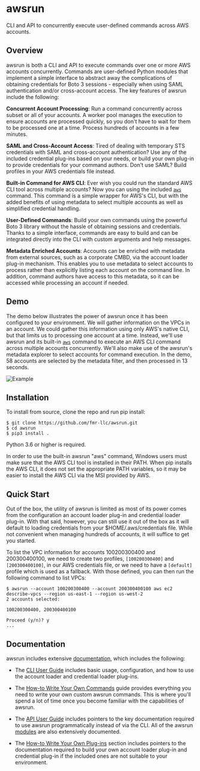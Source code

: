 # awsrun

CLI and API to concurrently execute user-defined commands across AWS accounts.

## Overview

awsrun is both a CLI and API to execute commands over one or more AWS accounts
concurrently. Commands are user-defined Python modules that implement a simple
interface to abstract away the complications of obtaining credentials for Boto 3
sessions - especially when using SAML authentication and/or cross-account
access. The key features of awsrun include the following:

**Concurrent Account Processing**:
Run a command concurrently across subset or all of your accounts. A worker
pool manages the execution to ensure accounts are processed quickly, so you
don't have to wait for them to be processed one at a time. Process hundreds of
accounts in a few minutes.

**SAML and Cross-Account Access**:
Tired of dealing with temporary STS credentials with SAML and cross-account
authentication? Use any of the included credential plug-ins based on your needs,
or build your own plug-in to provide credentials for your command authors. Don't
use SAML? Build profiles in your AWS credentials file instead.

**Built-in Command for AWS CLI**:
Ever wish you could run the standard AWS CLI tool across multiple accounts?
Now you can using the included [`aws`](https://fmr-llc.github.io/awsrun/commands/aws/aws.html)
command. This command is a simple wrapper for AWS's CLI, but with the added
benefits of using metadata to select multiple accounts as well as simplified
credential handling.

**User-Defined Commands**:
Build your own commands using the powerful Boto 3 library without the hassle
of obtaining sessions and credentials. Thanks to a simple interface, commands
are easy to build and can be integrated directly into the CLI with custom
arguments and help messages.

**Metadata Enriched Accounts**:
Accounts can be enriched with metadata from external sources, such as a
corporate CMBD, via the account loader plug-in mechanism. This enables you to
use metadata to select accounts to process rather than explicitly listing each
account on the command line. In addition, command authors have access to this
metadata, so it can be accessed while processing an account if needed.

## Demo

The demo below illustrates the power of awsrun once it has been configured to
your environment. We will gather information on the VPCs in an account. We
could gather this information using only AWS's native CLI, but that limits us
to processing one account at a time. Instead, we'll use awsrun and its built-in
[`aws`](https://fmr-llc.github.io/awsrun/commands/aws/aws.html) command to
execute an AWS CLI command across multiple accounts concurrently. We'll also
make use of the awsrun's metadata explorer to select accounts for command 
execution. In the demo, 58 accounts are selected by the metadata filter, and
then processed in 13 seconds.

![Example](https://fmr-llc.github.io/awsrun/demo.svg)

## Installation

To install from source, clone the repo and run pip install:

    $ git clone https://github.com/fmr-llc/awsrun.git
    $ cd awsrun
    $ pip3 install .

Python 3.6 or higher is required.

In order to use the built-in awsrun "aws" command, Windows users must make sure
that the AWS CLI tool is installed in their PATH. When pip installs the AWS CLI,
it does not set the appropriate PATH variables, so it may be easier to install
the AWS CLI via the MSI provided by AWS.

## Quick Start

Out of the box, the utility of awsrun is limited as most of its power comes from
the configuration an account loader plug-in and credential loader plug-in. With 
that said, however, you can still use it out of the box as it will default to 
loading credentials from your $HOME/.aws/credentials file. While not convenient
when managing hundreds of accounts, it will suffice to get you started.

To list the VPC information for accounts 100200300400 and 200300400100, we need to
create two profiles, `[100200300400]` and `[200300400100]`, in our AWS credentials
file, or we need to have a `[default]` profile which is used as a fallback. With
those defined, you can then run the following command to list VPCs:

    $ awsrun --account 100200300400 --account 200300400100 aws ec2 describe-vpcs --region us-east-1 --region us-west-2
    2 accounts selected:

    100200300400, 200300400100

    Proceed (y/n)? y
    ...

## Documentation

awsrun includes extensive [documentation](https://fmr-llc.github.io/awsrun/), which
includes the following:

* The [CLI User Guide](https://fmr-llc.github.io/awsrun/#cli-usage) includes basic
  usage, configuration, and how to use the account loader and credential loader
  plug-ins.

* The [How-to Write Your Own Commands](https://fmr-llc.github.io/awsrun/#user-defined-commands)
  guide provides everything you need to write your own custom awsrun commands. This is
  where you'll spend a lot of time once you become familiar with the capabilities of
  awsrun.

* The [API User Guide](https://fmr-llc.github.io/awsrun/#api-usage) includes pointers
  to the key documentation required to use awsrun programmatically instead of via the
  CLI. All of the awsrun [modules](https://fmr-llc.github.io/awsrun/#header-submodules)
  are also extensively documented.
  
* The [How-to Write Your Own Plug-ins](https://fmr-llc.github.io/awsrun/#user-defined-plug-ins)
  section includes pointers to the documentation required to build your own account
  loader plug-in and credential plug-in if the included ones are not suitable to your
  environment.
  
